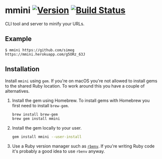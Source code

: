 # mmini [![Version][gem_badge]][gem_url] [![Build Status][build_badge]][build_status]
CLI tool and server to minify your URLs.

## Example
```console
$ mmini https://github.com/simeg
https://mmini.herokuapp.com/g5ORz_63J
```

## Installation
Install `mmini` using `gem`. If you're on macOS you're not allowed to install gems to the shared
Ruby location. To work around this you have a couple of alternatives.

1) Install the gem using Homebrew. To install gems with Homebrew you first need to install `brew-gem`.
   ```sh
   brew install brew-gem
   brew gem install mmini
   ```

2) Install the gem locally to your user.
    ```sh
    gem install mmini --user-install
    ```

2) Use a Ruby version manager such as [`rbenv`](https://github.com/rbenv/rbenv). If you're writing Ruby code it's probably a good idea
   to use `rbenv` anyway.

[build_badge]: https://travis-ci.org/simeg/mmini.svg?branch=master
[build_status]: https://travis-ci.org/simeg/mmini
[gem_badge]: https://img.shields.io/gem/v/mmini.svg
[gem_url]: https://rubygems.org/gems/mmini
